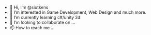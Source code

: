 - 👋 Hi, I’m @siutkens
- 👀 I’m interested in Game Development, Web Design and much more.
- 🌱 I’m currently learning c#/unity 3d
- 💞️ I’m looking to collaborate on ...
- 📫 How to reach me ...

<!---
siutkens/siutkens is a ✨ special ✨ repository because its `README.md` (this file) appears on your GitHub profile.
You can click the Preview link to take a look at your changes.
--->
